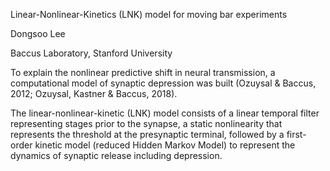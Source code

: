 Linear-Nonlinear-Kinetics (LNK) model for moving bar experiments

Dongsoo Lee

Baccus Laboratory, Stanford University

To explain the nonlinear predictive shift in neural transmission, a
computational model of synaptic depression was built (Ozuysal & Baccus, 2012;
Ozuysal, Kastner & Baccus, 2018).

The linear-nonlinear-kinetic (LNK) model consists of a linear temporal filter
representing stages prior to the synapse, a static nonlinearity that represents
the threshold at the presynaptic terminal, followed by a first-order kinetic
model (reduced Hidden Markov Model) to represent the dynamics of synaptic
release including depression.
